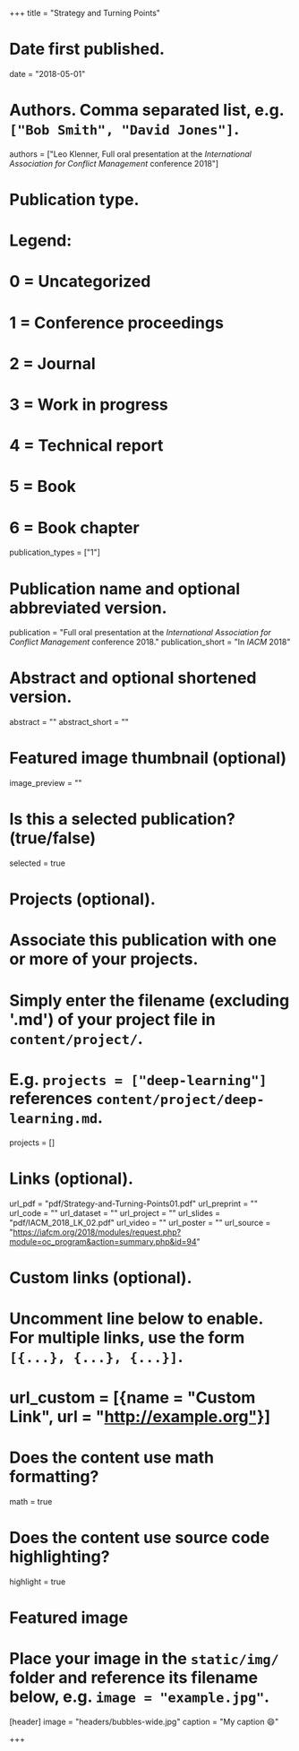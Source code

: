 +++
title = "Strategy and Turning Points"

# Date first published.
date = "2018-05-01"

# Authors. Comma separated list, e.g. `["Bob Smith", "David Jones"]`.
authors = ["Leo Klenner, Full oral presentation at the *International Association for Conflict Management* conference 2018"]

# Publication type.
# Legend:
# 0 = Uncategorized
# 1 = Conference proceedings
# 2 = Journal
# 3 = Work in progress
# 4 = Technical report
# 5 = Book
# 6 = Book chapter
publication_types = ["1"]

# Publication name and optional abbreviated version.
publication = "Full oral presentation at the *International Association for Conflict Management* conference 2018."
publication_short = "In *IACM* 2018"

# Abstract and optional shortened version.
abstract = ""
abstract_short = ""

# Featured image thumbnail (optional)
image_preview = ""

# Is this a selected publication? (true/false)
selected = true

# Projects (optional).
#   Associate this publication with one or more of your projects.
#   Simply enter the filename (excluding '.md') of your project file in `content/project/`.
#   E.g. `projects = ["deep-learning"]` references `content/project/deep-learning.md`.
projects = []

# Links (optional).
url_pdf = "pdf/Strategy-and-Turning-Points01.pdf"
url_preprint = ""
url_code = ""
url_dataset = ""
url_project = ""
url_slides = "pdf/IACM_2018_LK_02.pdf"
url_video = ""
url_poster = ""
url_source = "https://iafcm.org/2018/modules/request.php?module=oc_program&action=summary.php&id=94"

# Custom links (optional).
#   Uncomment line below to enable. For multiple links, use the form `[{...}, {...}, {...}]`.
# url_custom = [{name = "Custom Link", url = "http://example.org"}]

# Does the content use math formatting?
math = true

# Does the content use source code highlighting?
highlight = true

# Featured image
# Place your image in the `static/img/` folder and reference its filename below, e.g. `image = "example.jpg"`.
[header]
image = "headers/bubbles-wide.jpg"
caption = "My caption 😄"

+++

